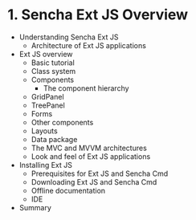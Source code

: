 # 1. Sencha Ext JS Overview
   * Understanding Sencha Ext JS
      * Architecture of Ext JS applications
* Ext JS overview
   * Basic tutorial
   * Class system
   * Components
      * The component hierarchy
   * GridPanel
   * TreePanel
   * Forms
   * Other components
   * Layouts
   * Data package
   * The MVC and MVVM architectures
   * Look and feel of Ext JS applications
* Installing Ext JS
   * Prerequisites for Ext JS and Sencha Cmd
   * Downloading Ext JS and Sencha Cmd
   * Offline documentation
   * IDE
* Summary
